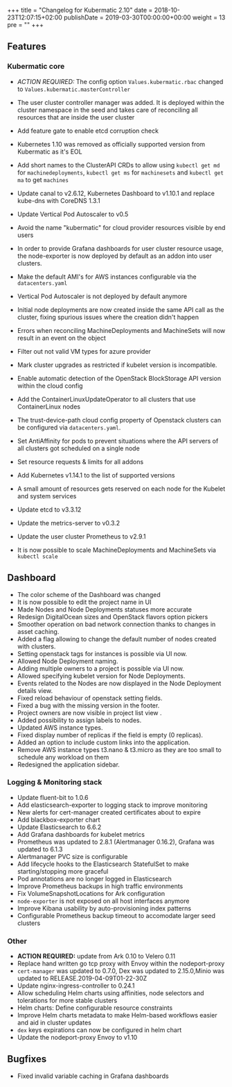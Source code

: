 +++
title = "Changelog for Kubermatic 2.10"
date = 2018-10-23T12:07:15+02:00
publishDate = 2019-03-30T00:00:00+00:00
weight = 13
pre = "<b></b>"
+++

## Features

### Kubermatic core

* *ACTION REQUIRED:* The config option `Values.kubermatic.rbac` changed to `Values.kubermatic.masterController`
* The user cluster controller manager was added. It is deployed within the cluster namespace in the seed and takes care of reconciling all resources that are inside the user cluster
* Add feature gate to enable etcd corruption check
* Kubernetes 1.10 was removed as officially supported version from Kubermatic as it's EOL
* Add short names to the ClusterAPI CRDs to allow using `kubectl get md` for `machinedeployments`, `kubectl get ms` for `machinesets` and `kubectl get ma` to get `machines`

* Update canal to v2.6.12, Kubernetes Dashboard to v1.10.1 and replace kube-dns with CoreDNS 1.3.1
* Update Vertical Pod Autoscaler to v0.5
* Avoid the name "kubermatic" for cloud provider resources visible by end users
* In order to provide Grafana dashboards for user cluster resource usage, the node-exporter is now deployed by default as an addon into user clusters.
* Make the default AMI's for AWS instances configurable via the `datacenters.yaml`
* Vertical Pod Autoscaler is not deployed by default anymore
* Initial node deployments are now created inside the same API call as the cluster, fixing spurious issues where the creation didn't happen
* Errors when reconciling MachineDeployments and MachineSets will now result in an event on the object
* Filter out not valid VM types for azure provider
* Mark cluster upgrades as restricted if kubelet version is incompatible.
* Enable automatic detection of the OpenStack BlockStorage API version within the cloud config
* Add the ContainerLinuxUpdateOperator to all clusters that use ContainerLinux nodes
* The trust-device-path cloud config property of Openstack clusters can be configured via `datacenters.yaml`.
* Set AntiAffinity for pods to prevent situations where the API servers of all clusters got scheduled on a single node
* Set resource requests & limits for all addons
* Add Kubernetes v1.14.1 to the list of supported versions
* A small amount of resources gets reserved on each node for the Kubelet and system services
* Update etcd to v3.3.12
* Update the metrics-server to v0.3.2
* Update the user cluster Prometheus to v2.9.1
* It is now possible to scale MachineDeployments and MachineSets via `kubectl scale`

## Dashboard

* The color scheme of the Dashboard was changed
* It is now possible to edit the project name in UI
* Made Nodes and Node Deployments statuses more accurate
* Redesign DigitalOcean sizes and OpenStack flavors option pickers
* Smoother operation on bad network connection thanks to changes in asset caching.
* Added a flag allowing to change the default number of nodes created with clusters.
* Setting openstack tags for instances is possible via UI now.
* Allowed Node Deployment naming.
* Adding multiple owners to a project is possible via UI now.
* Allowed specifying kubelet version for Node Deployments.
* Events related to the Nodes are now displayed in the Node Deployment details view.
* Fixed reload behaviour of openstack setting fields.
* Fixed a bug with the missing version in the footer.
* Project owners are now visible in project list view .
* Added possibility to assign labels to nodes.
* Updated AWS instance types.
* Fixed display number of replicas if the field is empty (0 replicas).
* Added an option to include custom links into the application.
* Remove AWS instance types t3.nano & t3.micro as they are too small to schedule any workload on them
* Redesigned the application sidebar.

### Logging & Monitoring stack

* Update fluent-bit to 1.0.6
* Add elasticsearch-exporter to logging stack to improve monitoring
* New alerts for cert-manager created certificates about to expire
* Add blackbox-exporter chart
* Update Elasticsearch to 6.6.2
* Add Grafana dashboards for kubelet metrics
* Prometheus was updated to 2.8.1 (Alertmanager 0.16.2), Grafana was updated to 6.1.3
* Alertmanager PVC size is configurable
* Add lifecycle hooks to the Elasticsearch StatefulSet to make starting/stopping more graceful
* Pod annotations are no longer logged in Elasticsearch
* Improve Prometheus backups in high traffic environments
* Fix VolumeSnapshotLocations for Ark configuration
* `node-exporter` is not exposed on all host interfaces anymore
* Improve Kibana usability by auto-provisioning index patterns
* Configurable Prometheus backup timeout to accomodate larger seed clusters

### Other

* **ACTION REQUIRED:** update from Ark 0.10 to Velero 0.11
* Replace hand written go tcp proxy with Envoy within the nodeport-proxy
* `cert-manager` was updated to 0.7.0, Dex was updated to 2.15.0,Minio was updated to RELEASE.2019-04-09T01-22-30Z
* Update nginx-ingress-controller to 0.24.1
* Allow scheduling Helm charts using affinities, node selectors and tolerations for more stable clusters
* Helm charts: Define configurable resource constraints
* Improve Helm charts metadata to make Helm-based workflows easier and aid in cluster updates
* `dex` keys expirations can now be configured in helm chart
* Update the nodeport-proxy Envoy to v1.10

## Bugfixes

* Fixed invalid variable caching in Grafana dashboards
